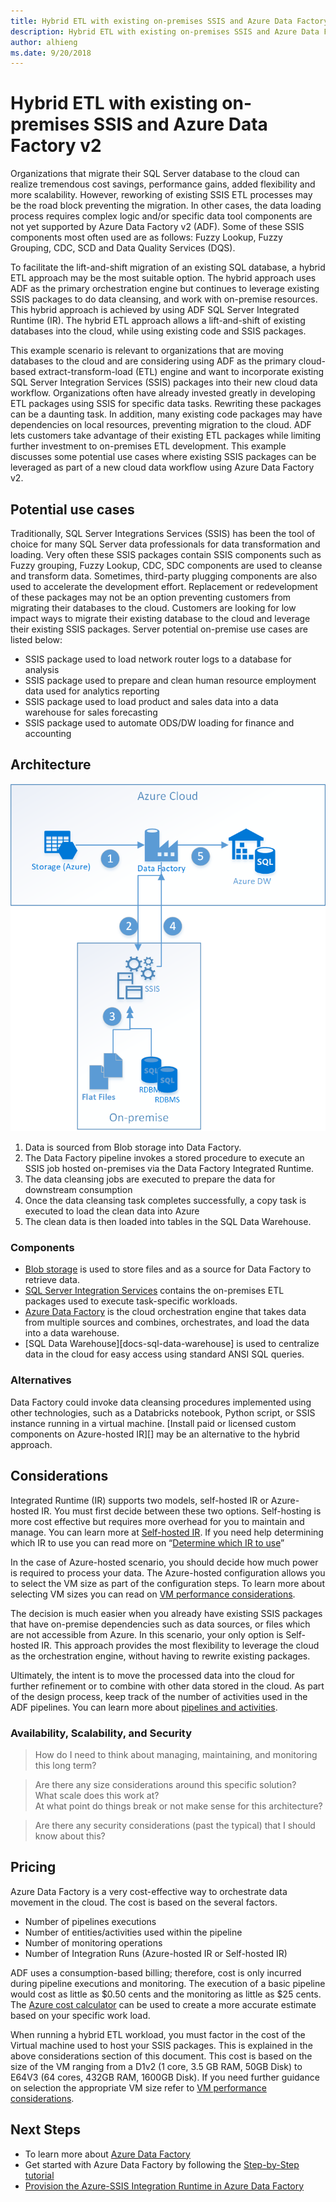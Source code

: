 ```yaml
---
title: Hybrid ETL with existing on-premises SSIS and Azure Data Factory v2
description: Hybrid ETL with existing on-premises SSIS and Azure Data Factory v2
author: alhieng
ms.date: 9/20/2018
---
```


# Hybrid ETL with existing on-premises SSIS and Azure Data Factory v2

Organizations that migrate their SQL Server database to the cloud can realize tremendous cost savings, performance gains, added flexibility and more scalability.  However, reworking of existing SSIS ETL processes may be the road block preventing the migration.  In other cases, the data loading process requires complex logic and/or specific data tool components are not yet supported by Azure Data Factory v2 (ADF).  Some of these SSIS components most often used are as follows: Fuzzy Lookup, Fuzzy Grouping, CDC, SCD and Data Quality Services (DQS).

To facilitate the lift-and-shift migration of an existing SQL database, a hybrid ETL approach may be the most suitable option.  The hybrid approach uses ADF as the primary orchestration engine but continues to leverage existing SSIS packages to do data cleansing, and work with on-premise resources.  This hybrid approach is achieved by using ADF SQL Server Integrated Runtime (IR).  The hybrid ETL approach allows a lift-and-shift of existing databases into the cloud, while using existing code and SSIS packages.

This example scenario is relevant to organizations that are moving databases to the cloud and are considering using ADF as the primary cloud-based extract-transform-load (ETL) engine and want to incorporate existing SQL Server Integration Services (SSIS) packages into their new cloud data workflow. Organizations often have already invested greatly in developing ETL packages using SSIS for specific data tasks. Rewriting these packages can be a daunting task. In addition, many existing code packages may have dependencies on local resources, preventing migration to the cloud.
ADF lets customers take advantage of their existing ETL packages while limiting further investment to on-premises ETL development. This example discusses some potential use cases where existing SSIS packages can be leveraged as part of a new cloud data workflow using Azure Data Factory v2.

## Potential use cases

Traditionally, SQL Server Integrations Services (SSIS) has been the tool of choice for many SQL Server data professionals for data transformation and loading.  Very often these SSIS packages contain SSIS components such as Fuzzy grouping, Fuzzy Lookup, CDC, SDC components are used to cleanse and transform data.  Sometimes, third-party plugging components are also used to accelerate the development effort. Replacement or redevelopment of these packages may not be an option preventing customers from migrating their databases to the cloud.  Customers are looking for low impact ways to migrate their existing database to the cloud and leverage their existing SSIS packages. 
Server potential on-premise use cases are listed below:

* SSIS package used to load network router logs to a database for analysis
* SSIS package used to prepare and clean human resource employment data used for analytics reporting
* SSIS package used to load product and sales data into a data warehouse for sales forecasting
* SSIS package used to automate ODS/DW loading for finance and accounting

## Architecture

![Architecture overview of a hybrid ETL process using Data Factory][architecture-diagram]

1. Data is sourced from Blob storage into Data Factory.
2. The Data Factory pipeline invokes a stored procedure to execute an SSIS job hosted on-premises via the Data Factory Integrated Runtime.
3. The data cleansing jobs are executed to prepare the data for downstream consumption
4. Once the data cleansing task completes successfully, a copy task is executed to load the clean data into Azure
5. The clean data is then loaded into tables in the SQL Data Warehouse.

### Components

* [Blob storage][docs-blob-storage] is used to store files and as a source for Data Factory to retrieve data.
* [SQL Server Integration Services][docs-ssis] contains the on-premises ETL packages used to execute task-specific workloads.
* [Azure Data Factory][docs-data-factory] is the cloud orchestration engine that takes data from multiple sources and combines, orchestrates, and load the data into a data warehouse.
* [SQL Data Warehouse][docs-sql-data-warehouse] is used to centralize data in the cloud for easy access using standard ANSI SQL queries.

### Alternatives

Data Factory could invoke data cleansing procedures implemented using other technologies, such as a Databricks notebook, Python script, or SSIS instance running in a virtual machine. [Install paid or licensed custom components on Azure-hosted IR][] may be an alternative to the hybrid approach.

## Considerations

Integrated Runtime (IR) supports two models, self-hosted IR or Azure-hosted IR.  You must first decide between these two options.  Self-hosting is more cost effective but requires more overhead for you to maintain and manage. You can learn more at [Self-hosted IR](https://docs.microsoft.com/en-us/azure/data-factory/concepts-integration-runtime#self-hosted-integration-runtime).  If you need help determining which IR to use you can read more on “[Determine which IR to use](https://docs.microsoft.com/en-us/azure/data-factory/concepts-integration-runtime#determining-which-ir-to-use)”

In the case of Azure-hosted scenario, you should decide how much power is required to process your data.  The Azure-hosted configuration allows you to select the VM size as part of the configuration steps.  To learn more about selecting VM sizes you can read on [VM performance considerations](https://docs.microsoft.com/en-us/azure/cloud-services/cloud-services-sizes-specs#performance-considerations).

The decision is much easier when you already have existing SSIS packages that have on-premise dependencies such as data sources, or files which are not accessible from Azure.  In this scenario, your only option is Self-hosted IR. This approach provides the most flexibility to leverage the cloud as the orchestration engine, without having to rewrite existing packages.

Ultimately, the intent is to move the processed data into the cloud for further refinement or to combine with other data stored in the cloud.  As part of the design process, keep track of the number of activities used in the ADF pipelines.  You can learn more about [pipelines and activities](https://docs.microsoft.com/en-us/azure/data-factory/concepts-pipelines-activities).

### Availability, Scalability, and Security

> How do I need to think about managing, maintaining, and monitoring this long term?

> Are there any size considerations around this specific solution?  
> What scale does this work at?  
> At what point do things break or not make sense for this architecture?

> Are there any security considerations (past the typical) that I should know about this?

## Pricing

Azure Data Factory is a very cost-effective way to orchestrate data movement in the cloud.  The cost is based on the several factors.

* Number of pipelines executions
* Number of entities/activities used within the pipeline
* Number of monitoring operations
* Number of Integration Runs (Azure-hosted IR or Self-hosted IR)

ADF uses a consumption-based billing; therefore, cost is only incurred during pipeline executions and monitoring.  The execution of a basic pipeline would cost as little as $0.50 cents and the monitoring as little as $25 cents. The [Azure cost calculator](https://azure.microsoft.com/en-us/pricing/calculator/) can be used to create a more accurate estimate based on your specific work load.

When running a hybrid ETL workload, you must factor in the cost of the Virtual machine used to host your SSIS packages. This is explained in the above considerations section of this document. This cost is based on the size of the VM ranging from a D1v2 (1 core, 3.5 GB RAM, 50GB Disk) to E64V3 (64 cores, 432GB RAM, 1600GB Disk).  If you need further guidance on selection the appropriate VM size refer to [VM performance considerations](https://docs.microsoft.com/en-us/azure/cloud-services/cloud-services-sizes-specs#performance-considerations).

## Next Steps

* To learn more about [Azure Data Factory](https://azure.microsoft.com/en-us/services/data-factory/)
* Get started with Azure Data Factory by following the [Step-by-Step tutorial](https://docs.microsoft.com/en-us/azure/data-factory/#step-by-step-tutorials)
* [Provision the Azure-SSIS Integration Runtime in Azure Data Factory](https://docs.microsoft.com/en-us/azure/data-factory/tutorial-deploy-ssis-packages-azure)


<!-- links -->
[architecture-diagram]: ./media/architecture-diagram-hybrid-etl-with-adf.png
[small-pricing]: https://azure.com/e/
[medium-pricing]: https://azure.com/e/
[large-pricing]: https://azure.com/e/
[availability]: /azure/architecture/checklist/availability
[resource-groups]: /azure/azure-resource-manager/resource-group-overview
[resiliency]: /azure/architecture/resiliency/
[security]: /azure/security/
[scalability]: /azure/architecture/checklist/scalability

[docs-blob-storage]: /azure/storage/blobs/
[docs-data-factory]: /azure/data-factory/introduction
[docs-resource-groups]: /azure/azure-resource-manager/resource-group-overview
[docs-ssis]: /sql/integration-services/sql-server-integration-services

